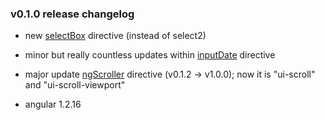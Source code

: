 
### v0.1.0 release changelog

* new <a href="https://github.com/Hill30/WebApiComponents/tree/v0.1.0/src/directives/selectBox">selectBox</a> directive (instead of select2)

* minor but really countless updates within <a href="https://github.com/Hill30/WebApiComponents/tree/v0.1.0/src/directives/inputDate">inputDate</a> directive

* major update <a href="https://github.com/Hill30/NGScroller/tree/v1.0.0">ngScroller</a> directive (v0.1.2 -> v1.0.0); now it is "ui-scroll" and "ui-scroll-viewport"

* angular 1.2.16